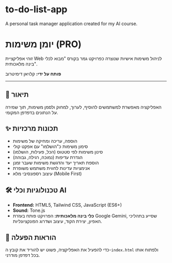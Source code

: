 # to-do-list-app
A personal task manager application created for my AI course.
# יומן משימות (PRO)

זוהי אפליקציית Web לניהול משימות אישיות שנוצרה כפרויקט גמר בקורס "מבוא לכלי בינה מלאכותית".

**פותח על ידי:** קלויאן דימיטרוב

---

## 📜 תיאור

האפליקציה מאפשרת למשתמשים להוסיף, לערוך, למחוק ולסמן משימות, תוך שמירה על הנתונים בדפדפן המקומי.

## ✨ תכונות מרכזיות

* הוספה, עריכה ומחיקה של משימות
* סימון משימות כ"הושלמו" עם אפקט קולי
* סינון משימות לפי סטטוס (הכל, פעילות, הושלמו)
* הגדרת עדיפות (נמוכה, רגילה, גבוהה)
* הוספת תאריך יעד והדגשת משימות שעבר זמנן
* אנימציות עדינות לחווית משתמש משופרת
* עיצוב רספונסיבי מלא (Mobile First)

## 🛠️ טכנולוגיות וכלי AI

* **Frontend:** HTML5, Tailwind CSS, JavaScript (ES6+)
* **Sound:** Tone.js
* **כלי בינה מלאכותית:** הפרויקט פותח בעזרת Google Gemini, שסייע בתהליכי האפיון, יצירת הקוד, עיצוב ושדרוג הפונקציונליות.

## 🚀 הוראות הפעלה

כדי להפעיל את האפליקציה, פשוט יש להוריד את קובץ ה-`index.html` ולפתוח אותו בכל דפדפן מודרני.
